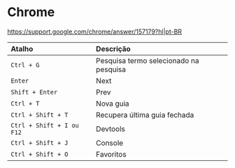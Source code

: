 # Chrome

https://support.google.com/chrome/answer/157179?hl|pt-BR

| Atalho                    | Descrição                              |
| :------------------------ | :------------------------------------- |
| `Ctrl + G`                | Pesquisa termo selecionado na pesquisa |
| `Enter`                   | Next                                   |
| `Shift + Enter`           | Prev                                   |
| `Ctrl + T`                | Nova guia                              |
| `Ctrl + Shift + T`        | Recupera última guia fechada           |
| `Ctrl + Shift + I ou F12` | Devtools                               |
| `Ctrl + Shift + J`        | Console                                |
| `Ctrl + Shift + O`        | Favoritos                              |
